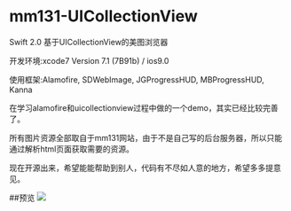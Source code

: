 # mm131-UICollectionView
Swift 2.0 基于UICollectionView的美图浏览器

开发环境:xcode7 Version 7.1 (7B91b) / ios9.0

使用框架:Alamofire, SDWebImage, JGProgressHUD, MBProgressHUD, Kanna

在学习alamofire和uicollectionview过程中做的一个demo，其实已经比较完善了。

所有图片资源全部取自于mm131网站，由于不是自己写的后台服务器，所以只能通过解析html页面获取需要的资源。

现在开源出来，希望能能帮助到别人，代码有不尽如人意的地方，希望多多提意见。

##预览
![](https://github.com/luzefeng/mm131-UICollectionView/blob/master/preview.gif)
